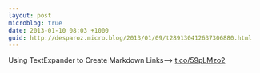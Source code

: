 ```yaml
---
layout: post
microblog: true
date: 2013-01-10 08:03 +1000
guid: http://desparoz.micro.blog/2013/01/09/t289130412637306880.html
---
```

Using TextExpander to Create Markdown Links⟶ [t.co/59pLMzo2](http://t.co/59pLMzo2)
